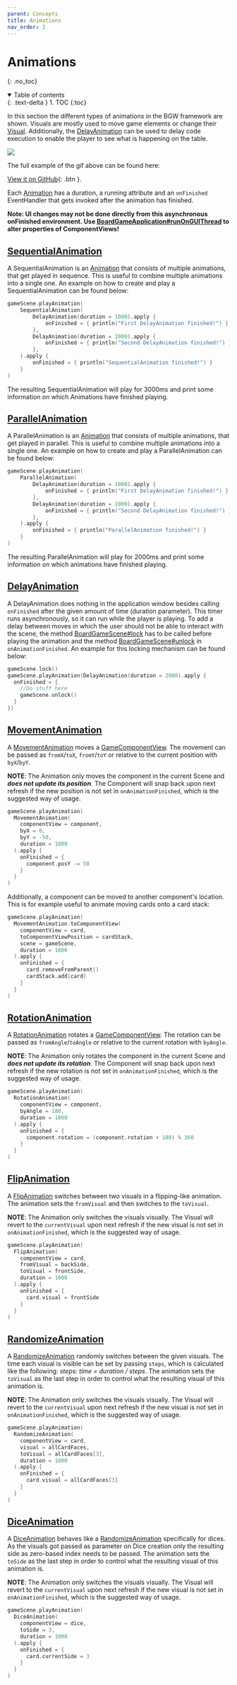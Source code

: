 ```yaml
---
parent: Concepts
title: Animations
nav_order: 2
---
```


<!-- KDoc -->
[AnimationKDoc]: ../../bgw-gui-kdoc/bgw-gui/tools.aqua.bgw.animation/-animation/
[MovementAnimationKDoc]: ../../bgw-gui-kdoc/bgw-gui/tools.aqua.bgw.animation/-movement-animation/
[RotationAnimationKDoc]: ../../bgw-gui-kdoc/bgw-gui/tools.aqua.bgw.animation/-rotation-animation/
[FlipAnimationKDoc]: ../../bgw-gui-kdoc/bgw-gui/tools.aqua.bgw.animation/-flip-animation/
[RandomizeAnimationKDoc]: ../../bgw-gui-kdoc/bgw-gui/tools.aqua.bgw.animation/-randomize-animation/
[DiceAnimationKDoc]: ../../bgw-gui-kdoc/bgw-gui/tools.aqua.bgw.animation/-dice-animation/
[DelayAnimationKDoc]: ../../bgw-gui-kdoc/bgw-gui/tools.aqua.bgw.animation/-delay-animation/
[SequentialKDoc]: ../../bgw-gui-kdoc/bgw-gui/tools.aqua.bgw.animation/-sequential-animation/
[ParallelKDoc]: ../../bgw-gui-kdoc/bgw-gui/tools.aqua.bgw.animation/-parallel-animation/


[GameComponentViewKDoc]: ../../bgw-gui-kdoc/bgw-gui/tools.aqua.bgw.components.gamecomponentviews/-game-component-view/
[lockKDoc]: ../../bgw-gui-kdoc/bgw-gui/tools.aqua.bgw.core/-board-game-scene/lock.html
[unlockKDoc]: ../../bgw-gui-kdoc/bgw-gui/tools.aqua.bgw.core/-board-game-scene/unlock.html
[runOnGUIThreadKDoc]: ../../bgw-gui-kdoc/bgw-gui/tools.aqua.bgw.core/-board-game-application/-companion/run-on-g-u-i-thread.html

<!-- GH-Pages Doc -->
[VisualDoc]: ../../concepts/visual/visual.md
[DelayAnimationDoc]: ../../concepts/animations/Animations.md#delayanimation

<!-- Start Page -->
# Animations
{: .no_toc}

<details open markdown="block">
  <summary>
    Table of contents
  </summary>
  {: .text-delta }
1. TOC
{:toc}
</details>

In this section the different types of animations in the BGW framework are shown. Visuals are mostly used
to move game elements or change their [Visual][VisualDoc].
Additionally, the [DelayAnimation][DelayAnimationDoc]
can be used to delay code execution to enable the player to see what is happening on
the table.

![](animations.gif)

The full example of the gif above can be found here:

[View it on GitHub](https://github.com/tudo-aqua/bgw/tree/main/bgw-examples/bgw-docs-examples/src/main/kotlin/examples/concepts/animation/AnimationExample.kt){:
.btn }.

Each [Animation][AnimationKDoc] has a
duration, a running attribute and an ``onFinished`` EventHandler that gets invoked after the animation has finished.

**Note: UI changes may not be done directly from this asynchronous onFinished environment. Use [BoardGameApplication#runOnGUIThread][runOnGUIThreadKDoc] to alter properties of ComponentViews!**

## [SequentialAnimation][SequentialKDoc]

A SequentialAnimation is an [Animation][AnimationKDoc] that consists of multiple animations, that get played in sequence. 
This is useful to combine multiple animations into a single one. 
An example on how to create and play a SequentialAnimation can be found below:

````kotlin
gameScene.playAnimation(
    SequentialAnimation(
        DelayAnimation(duration = 1000).apply { 
            onFinished = { println("First DelayAnimation finished!") }
        },
        DelayAnimation(duration = 2000).apply { 
            onFinished = { println("Second DelayAnimation finished!") }
        },
    ).apply { 
        onFinished = { println("SequentialAnimation finished!") }
    }
)
````

The resulting SequentialAnimation will play for 3000ms and print some information on which Animations have finished playing.

## [ParallelAnimation][ParallelKDoc]

A ParallelAnimation is an [Animation][AnimationKDoc] that consists of multiple animations, that get played in parallel.
This is useful to combine multiple animations into a single one.
An example on how to create and play a ParallelAnimation can be found below:

````kotlin
gameScene.playAnimation(
    ParallelAnimation(
        DelayAnimation(duration = 1000).apply { 
            onFinished = { println("First DelayAnimation finished!") }
        },
        DelayAnimation(duration = 2000).apply { 
            onFinished = { println("Second DelayAnimation finished!") }
        },
    ).apply { 
        onFinished = { println("ParallelAnimation finished!") }
    }
)
````

The resulting ParallelAnimation will play for 2000ms and print some information on which animations have finished playing.

## [DelayAnimation][DelayAnimationKDoc]

A DelayAnimation does nothing in the application window besides calling ``onFinished`` after the given amount of time 
(duration parameter). This timer runs asynchronously, so it can run while the player is playing. To add a delay between
moves in which the user should not be able to interact with the scene, the method [BoardGameScene#lock][lockKDoc]
has to be called before playing the animation and the method [BoardGameScene#unlock][unlockKDoc]
in ``onAnimationFinished``.
An example for this locking mechanism can be found below:

````kotlin
gameScene.lock()
gameScene.playAnimation(DelayAnimation(duration = 2000).apply {
  onFinished = {
    //Do stuff here
    gameScene.unlock()
  }
})
````

## [MovementAnimation][MovementAnimationKDoc]
A [MovementAnimation][MovementAnimationKDoc] moves a [GameComponentView][GameComponentViewKDoc].
The movement can be passed as ``fromX``/``toX``, ``fromY``/``toY`` or relative to the current position with ``byX``/``byY``.

**NOTE**: The Animation only moves the component in the current Scene and ***does not update its position***. The 
Component
will snap back upon next refresh if the new position is not set in ``onAnimationFinished``, which is the suggested way of
usage.

````kotlin
gameScene.playAnimation(
  MovementAnimation(
    componentView = component,
    byX = 0,
    byY = -50,
    duration = 1000
  ).apply { 
    onFinished = {
      component.posY -= 50
    }
  }
)
````

Additionally, a component can be moved to another component's location. This is for example useful to animate moving 
cards onto a card stack:

````kotlin
gameScene.playAnimation(
  MovementAnimation.toComponentView(
    componentView = card,
    toComponentViewPosition = cardStack,
    scene = gameScene,
    duration = 1000
  ).apply { 
    onFinished = {
      card.removeFromParent()
      cardStack.add(card)
    }
  }
)
````

## [RotationAnimation][RotationAnimationKDoc]
A [RotationAnimation][RotationAnimationKDoc] rotates a [GameComponentView][GameComponentViewKDoc].
The rotation can be passed as ``fromAngle``/``toAngle`` or relative to the current rotation with ``byAngle``.

**NOTE**: The Animation only rotates the component in the current Scene and ***does not update its rotation***. The 
Component
will snap back upon next refresh if the new rotation is not set in ``onAnimationFinished``, which is the suggested 
way of
usage.

````kotlin
gameScene.playAnimation(
  RotationAnimation(
    componentView = component,
    byAngle = 180,
    duration = 1000
  ).apply { 
    onFinished = {
      component.rotation = (component.rotation + 180) % 360
    }
  }
)
````

## [FlipAnimation][FlipAnimationKDoc]
A [FlipAnimation][FlipAnimationKDoc] switches between two visuals in a flipping-like animation. The animation sets the 
``fromVisual`` and then switches to the ``toVisual``.

**NOTE**: The Animation only switches the visuals visually. The Visual will revert to the ``currentVisual`` upon next
refresh if the new visual is not set in ``onAnimationFinished``, which is the suggested way of usage.

````kotlin
gameScene.playAnimation(
  FlipAnimation(
    componentView = card,
    fromVisual = backSide,
    toVisual = frontSide,
    duration = 1000
  ).apply { 
    onFinished = {
      card.visual = frontSide
    }
  }
)
````

## [RandomizeAnimation][RandomizeAnimationKDoc]
A [RandomizeAnimation][RandomizeAnimationKDoc] randomly switches between the given visuals. The time each visual is visible can be set by
passing ``steps``, which is calculated like the following: *steps: time = duration / steps*. The animation sets the 
``toVisual`` as the last step in order to control what the resulting visual of this animation is.

**NOTE**: The Animation only switches the visuals visually. The Visual will revert to the ``currentVisual`` upon next
refresh if the new visual is not set in ``onAnimationFinished``, which is the suggested way of usage.

````kotlin
gameScene.playAnimation(
  RandomizeAnimation(
    componentView = card,
    visual = allCardFaces,
    toVisual = allCardFaces[3],
    duration = 1000
  ).apply { 
    onFinished = {
      card.visual = allCardFaces[3]
    }
  }
)
````
## [DiceAnimation][DiceAnimationKDoc]
A [DiceAnimation][DiceAnimationKDoc] behaves like a [RandomizeAnimation][RandomizeAnimationKDoc] specifically for
dices. As the visuals got passed as parameter on Dice creation only the resulting side as zero-based index needs to be
passed. The animation sets the ``toSide`` as the last step in order to control what the resulting visual of this
animation is.

**NOTE**: The Animation only switches the visuals visually. The Visual will revert to the ``currentVisual`` upon next
refresh if the new visual is not set in ``onAnimationFinished``, which is the suggested way of usage.

````kotlin
gameScene.playAnimation(
  DiceAnimation(
    componentView = dice,
    toSide = 3,
    duration = 1000
  ).apply { 
    onFinished = {
      card.currentSide = 3
    }
  }
)
````
